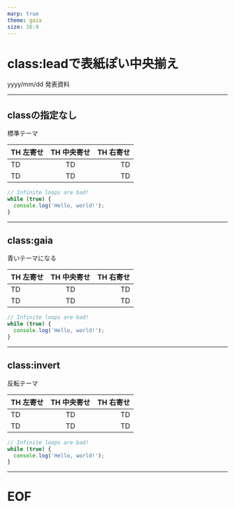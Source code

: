 ```yaml
---
marp: true
theme: gaia
size: 16:9
---
```

<!--
style: |
    section {
        //font-family: '源真ゴシックP';
        //background-color: #FFEEEE;
        //color: #333333;
    }
-->
<!-- $header: 'header text' -->
<!-- _footer: Copylight &copy; x270 2022 -->
<!-- _class: lead -->

# class:leadで表紙ぽい中央揃え

yyyy/mm/dd 発表資料

---
<!-- paginate: true -->
<!-- page_number: true -->
<!-- _class:  -->

## classの指定なし
標準テーマ

| TH 左寄せ | TH 中央寄せ | TH 右寄せ |
| :--- | :---: | ---: |
| TD | TD | TD |
| TD | TD | TD |

```javascript
// Infinite loops are bad!
while (true) {
  console.log('Hello, world!');
}
```

---
<!-- paginate: true -->
<!-- page_number: true -->
<!-- _class: gaia -->

## class:gaia
青いテーマになる

| TH 左寄せ | TH 中央寄せ | TH 右寄せ |
| :--- | :---: | ---: |
| TD | TD | TD |
| TD | TD | TD |

```javascript
// Infinite loops are bad!
while (true) {
  console.log('Hello, world!');
}
```

---
<!-- paginate: true -->
<!-- page_number: true -->
<!-- _class: invert -->

## class:invert
反転テーマ

| TH 左寄せ | TH 中央寄せ | TH 右寄せ |
| :--- | :---: | ---: |
| TD | TD | TD |
| TD | TD | TD |

```javascript
// Infinite loops are bad!
while (true) {
  console.log('Hello, world!');
}
```

---
<!-- _class: lead -->
<!-- _paginate: false -->
<!-- _backgroundColor: powderblue -->
<!-- _color: royalblue -->
# EOF
